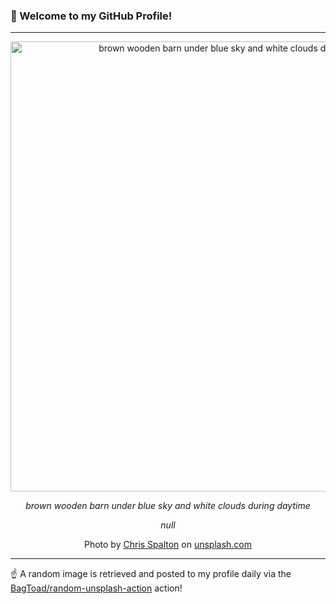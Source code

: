 ### 👋 Welcome to my GitHub Profile!

----

<div align="center">
  <img width="720" src="https://images.unsplash.com/photo-1615884900424-892867b635d3?crop=entropy&cs=tinysrgb&fit=max&fm=jpg&ixid=M3w1NTI0OTR8MHwxfHJhbmRvbXx8fHx8fHx8fDE3NDA0NjM5NzV8&ixlib=rb-4.0.3&q=80&w=1080" alt="brown wooden barn under blue sky and white clouds during daytime">
  
  <em>brown wooden barn under blue sky and white clouds during daytime</em>
  
  <em>null</em>
  
  Photo by [Chris Spalton](null) on [unsplash.com](https://unsplash.com/)
</div>

----

☝️ A random image is retrieved and posted to my profile daily via the [BagToad/random-unsplash-action](https://github.com/BagToad/random-unsplash-action) action!
